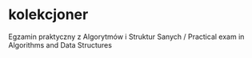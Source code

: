 # kolekcjoner
Egzamin praktyczny z Algorytmów i Struktur Sanych /  Practical exam in Algorithms and Data Structures
